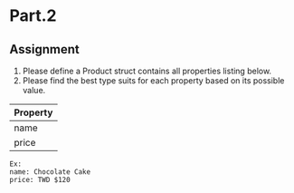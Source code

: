 # Part.2

## Assignment

1. Please define a Product struct contains all properties listing below.
2. Please find the best type suits for each property based on its possible value.

| Property |
| --- |
| name |
| price |

```
Ex:
name: Chocolate Cake
price: TWD $120
```